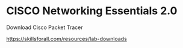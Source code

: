# CISCO Networking Essentials 2.0

Download Cisco Packet Tracer

https://skillsforall.com/resources/lab-downloads